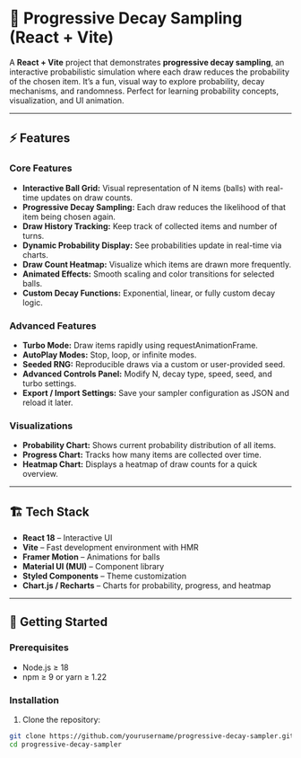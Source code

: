 # 🎲 Progressive Decay Sampling (React + Vite)

A **React + Vite** project that demonstrates **progressive decay sampling**, an interactive probabilistic simulation where each draw reduces the probability of the chosen item. It’s a fun, visual way to explore probability, decay mechanisms, and randomness. Perfect for learning probability concepts, visualization, and UI animation.

---

## ⚡ Features

### Core Features
- **Interactive Ball Grid:** Visual representation of N items (balls) with real-time updates on draw counts.
- **Progressive Decay Sampling:** Each draw reduces the likelihood of that item being chosen again.
- **Draw History Tracking:** Keep track of collected items and number of turns.
- **Dynamic Probability Display:** See probabilities update in real-time via charts.
- **Draw Count Heatmap:** Visualize which items are drawn more frequently.
- **Animated Effects:** Smooth scaling and color transitions for selected balls.
- **Custom Decay Functions:** Exponential, linear, or fully custom decay logic.

### Advanced Features
- **Turbo Mode:** Draw items rapidly using requestAnimationFrame.
- **AutoPlay Modes:** Stop, loop, or infinite modes.
- **Seeded RNG:** Reproducible draws via a custom or user-provided seed.
- **Advanced Controls Panel:** Modify N, decay type, speed, seed, and turbo settings.
- **Export / Import Settings:** Save your sampler configuration as JSON and reload it later.

### Visualizations
- **Probability Chart:** Shows current probability distribution of all items.
- **Progress Chart:** Tracks how many items are collected over time.
- **Heatmap Chart:** Displays a heatmap of draw counts for a quick overview.

---

## 🏗 Tech Stack

- **React 18** – Interactive UI
- **Vite** – Fast development environment with HMR
- **Framer Motion** – Animations for balls
- **Material UI (MUI)** – Component library
- **Styled Components** – Theme customization
- **Chart.js / Recharts** – Charts for probability, progress, and heatmap

---

## 🚀 Getting Started

### Prerequisites
- Node.js ≥ 18
- npm ≥ 9 or yarn ≥ 1.22

### Installation
1. Clone the repository:
```bash
git clone https://github.com/yourusername/progressive-decay-sampler.git
cd progressive-decay-sampler
